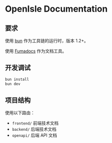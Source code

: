 # OpenIsle Documentation

## 要求

使用 [bun](https://bun.com/) 作为工具链的运行时，版本 1.2+。

使用 [Fumadocs](https://fumadocs.dev/) 作为文档工具。

## 开发调试

```bash
bun install
bun dev
```

## 项目结构

使用以下路由：

- `frontend/` 前端技术文档
- `backend/` 后端技术文档
- `openapi/` 后端 API 文档
